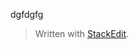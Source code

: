 dgfdgfg


> Written with [StackEdit](https://stackedit.io/).
<!--stackedit_data:
eyJoaXN0b3J5IjpbNjkxMDk4NTUzXX0=
-->